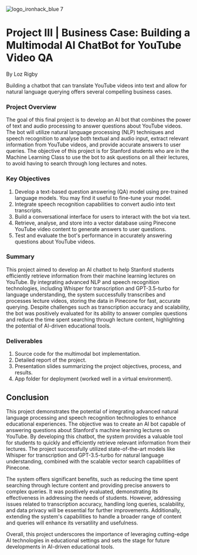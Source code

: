 ![logo_ironhack_blue 7](https://user-images.githubusercontent.com/23629340/40541063-a07a0a8a-601a-11e8-91b5-2f13e4e6b441.png)

# Project III | Business Case: Building a Multimodal AI ChatBot for YouTube Video QA

By Loz Rigby 

Building a chatbot that can translate YouTube videos into text and allow for natural language querying offers several compelling business cases.


### Project Overview

The goal of this final project is to develop an AI bot that combines the power of text and audio processing to answer questions about YouTube videos. The bot will utilize natural language processing (NLP) techniques and speech recognition to analyse both textual and audio input, extract relevant information from YouTube videos, and provide accurate answers to user queries.
The objective of this project is for Stanford students who are in the Machine Learning Class to use the bot to ask questions on all their lectures, to avoid having to search through long lectures and notes. 


### Key Objectives

1.	Develop a text-based question answering (QA) model using pre-trained language models. You may find it useful to fine-tune your model.
2.	Integrate speech recognition capabilities to convert audio into text transcripts.
3.	Build a conversational interface for users to interact with the bot via text.
4.	Retrieve, analyse, and store into a vector database using Pinecone YouTube video content to generate answers to user questions.
5.	Test and evaluate the bot's performance in accurately answering questions about YouTube videos.


### Summary

This project aimed to develop an AI chatbot to help Stanford students efficiently retrieve information from their machine learning lectures on YouTube. By integrating advanced NLP and speech recognition technologies, including Whisper for transcription and GPT-3.5-turbo for language understanding, the system successfully transcribes and processes lecture videos, storing the data in Pinecone for fast, accurate querying. Despite challenges such as transcription accuracy and scalability, the bot was positively evaluated for its ability to answer complex questions and reduce the time spent searching through lecture content, highlighting the potential of AI-driven educational tools.



### Deliverables

1. Source code for the multimodal bot implementation.
2. Detailed report of the project.
3. Presentation slides summarizing the project objectives, process, and results.
4. App folder for deployment (worked well in a virtual environment).


## Conclusion

This project demonstrates the potential of integrating advanced natural language processing and speech recognition technologies to enhance educational experiences. The objective was to create an AI bot capable of answering questions about Stanford's machine learning lectures on YouTube. By developing this chatbot, the system provides a valuable tool for students to quickly and efficiently retrieve relevant information from their lectures. The project successfully utilized state-of-the-art models like Whisper for transcription and GPT-3.5-turbo for natural language understanding, combined with the scalable vector search capabilities of Pinecone.

The system offers significant benefits, such as reducing the time spent searching through lecture content and providing precise answers to complex queries. It was positively evaluated, demonstrating its effectiveness in addressing the needs of students. However, addressing issues related to transcription accuracy, handling long queries, scalability, and data privacy will be essential for further improvements. Additionally, extending the system's capabilities to handle a broader range of content and queries will enhance its versatility and usefulness.

Overall, this project underscores the importance of leveraging cutting-edge AI technologies in educational settings and sets the stage for future developments in AI-driven educational tools.

